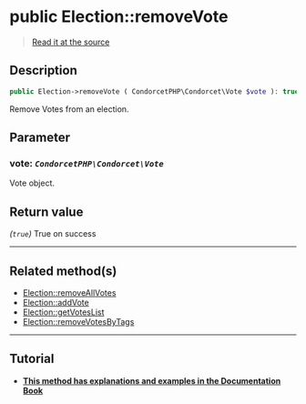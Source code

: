# public Election::removeVote

> [Read it at the source](https://github.com/julien-boudry/Condorcet/blob/master/src/ElectionProcess/VotesProcess.php#L308)

## Description    

```php
public Election->removeVote ( CondorcetPHP\Condorcet\Vote $vote ): true
```

Remove Votes from an election.

## Parameter

### **vote:** *`CondorcetPHP\Condorcet\Vote`*   
Vote object.    


## Return value   

*(`true`)* True on success


---------------------------------------

## Related method(s)      

* [Election::removeAllVotes](/Docs/api-reference/Election%20Class/Election--removeAllVotes.md)    
* [Election::addVote](/Docs/api-reference/Election%20Class/Election--addVote.md)    
* [Election::getVotesList](/Docs/api-reference/Election%20Class/Election--getVotesList.md)    
* [Election::removeVotesByTags](/Docs/api-reference/Election%20Class/Election--removeVotesByTags.md)    

---------------------------------------

## Tutorial

* **[This method has explanations and examples in the Documentation Book](https://docs.condorcet.io/book/3.AsPhpLibrary/5.Votes/1.AddVotes)**    
